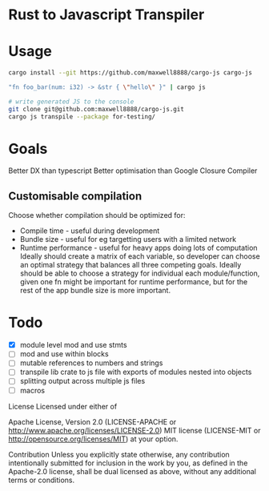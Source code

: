 # Rust to Javascript Transpiler

# Usage
```bash
cargo install --git https://github.com/maxwell8888/cargo-js cargo-js

"fn foo_bar(num: i32) -> &str { \"hello\" }" | cargo js

# write generated JS to the console
git clone git@github.com:maxwell8888/cargo-js.git
cargo js transpile --package for-testing/
```
# Goals

Better DX than typescript
Better optimisation than Google Closure Compiler

## Customisable compilation
Choose whether compilation should be optimized for:
*   Compile time - useful during development
*   Bundle size - useful for eg targetting users with a limited network
*   Runtime performance - useful for heavy apps doing lots of computation
Ideally should create a matrix of each variable, so developer can choose an optimal strategy that balances all three competing goals.
Ideally should be able to choose a strategy for individual each module/function, given one fn might be important for runtime performance, but for the rest of the app bundle size is more important.

# Todo
- [x] module level mod and use stmts
- [ ] mod and use within blocks
- [ ] mutable references to numbers and strings
- [ ] transpile lib crate to js file with exports of modules nested into objects
- [ ] splitting output across multiple js files
- [ ] macros

License
Licensed under either of

Apache License, Version 2.0 (LICENSE-APACHE or http://www.apache.org/licenses/LICENSE-2.0)
MIT license (LICENSE-MIT or http://opensource.org/licenses/MIT)
at your option.

Contribution
Unless you explicitly state otherwise, any contribution intentionally submitted for inclusion in the work by you, as defined in the Apache-2.0 license, shall be dual licensed as above, without any additional terms or conditions.